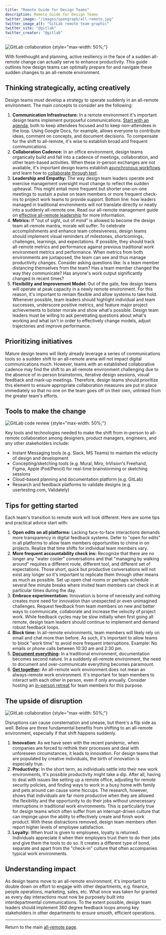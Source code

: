 ```yaml
---
title: "Remote Guide for Design Teams"
description: Remote Guide for Design Teams
twitter_image: "/images/opengraph/all-remote.jpg"
twitter_image_alt: "GitLab remote team graphic"
twitter_site: "@gitlab"
twitter_creator: "@gitlab"
---
```


![GitLab collaboration](/images/all-remote/gitlab-collaboration-illustration.jpg)
{style="max-width: 50%;"}

With forethought and planning, active resiliency in the face of a sudden all-remote change can actually serve to enhance productivity. This guide outlines how design teams can optimally prepare for and navigate these sudden changes to an all-remote environment.

## Thinking strategically, acting creatively

Design teams must develop a strategy to operate suddenly in an all-remote environment. The main concepts to consider are the following:

1. **Communication Infrastructure:** In a remote environment it's important design teams implement purposeful communications. [Start with an agenda](/handbook/company/culture/all-remote/guide/../management#docs-instead-of-whiteboards), both to keep attendees focused and to keep non-attendees in the loop. Using Google Docs, for example, allows everyone to contribute ideas, comment on concepts, and document decisions. To compensate for the shift to all-remote, it's wise to establish broad and frequent communications.
1. **Collaboration Cadence:** In an office environment, design teams organically build and fall into a cadence of meetings, collaboration, and other team-based activities. When these in-person exchanges are not available, it's important design teams establish [asynchronous workflows](../asynchronous/) and learn how to [collaborate through text](/handbook/company/culture/all-remote/guide/../collaboration-and-whiteboarding/#collaborating-through-text).
1. **Leadership and Empathy:** The way design team leaders operate and exercise management oversight must change to reflect the sudden upheaval. This might entail more frequent but shorter one-on-one meetings to sustain a pulse on team members or more frequent check-ins to project work teams to provide support. Bottom line: how leaders managed in traditional environments will not translate directly or neatly into a suddenly all-remote one. Read our all-remote management guide on [effective all-remote leadership](../management/) for more information.
1. **Metrics:** If "out of sight, out of mind" is allowed to become the design team all-remote mantra, morale will suffer. To celebrate accomplishments and enhance team cohesiveness, design teams should implement visual reminders of milestones, shortcomings, challenges, learnings, and expectations. If possible, they should track all-remote metrics and performance against previous traditional work environment metrics and performance. When metrics from both environments are juxtaposed, the team can see and thus manage productivity changes. Consider asking questions like: Is a team member distancing themselves from the team? Has a team member changed the way they communicate? Has anyone's work output significantly changed in recent times?
1. **Flexibility and Improvement Model:** Out of the gate, few design teams will operate at peak capacity in a newly remote environment. For this reason, it's important to remain flexible and allow systems to take hold. Whenever possible, team leaders should highlight individual and team successes, underscore positive metrics, and feature major project achievements to bolster morale and show what's possible. Design team leaders must be willing to ask penetrating questions about what's working and what isn't in order to effectively change models, adjust trajectories and improve performance.

## Prioritizing initiatives

Mature design teams will likely already leverage a series of communications tools so a sudden shift to an all-remote arena will not impact digital communications much. However, teams with an established collaborative cadence may find the shift to an all-remote environment challenging due to the absence of in-person brainstorms, iterative design sessions, visual feedback and mark-up meetings. Therefore, design teams should prioritize this element to ensure appropriate collaboration measures are put in place immediately so that no one on the team goes off on their own, unlinked from the greater team's efforts.

## Tools to make the change

![GitLab code review](/images/all-remote/gitlab-code-review.jpg)
{style="max-width: 50%;"}

Key tools and technologies needed to make the shift from in-person to all-remote collaboration among designers, product managers, engineers, and any other stakeholders include:

- Instant Messaging tools (e.g. Slack, MS Teams) to maintain the velocity of design and development
- Concepting/sketching tools (e.g. Mural, Miro, InVision's Freehand, Figma, Apple iPod/Pencil) for real-time brainstorming or sketching sessions
- Cloud-based planning and documentation platform (e.g. GitLab)
- Research and feedback platforms to validate designs (e.g. usertesting.com, Validately)

## Tips for getting started

Each team's transition to remote work will look different. Here are some tips and practical advice start with:

1. **Open edits on all platforms:** Lacking face-to-face interactions demands more transparency in digital feedback systems. Defer to "open for edits" in all platforms to allow team members opportunities to chime in on projects. Realize that time shifts for individual team members vary.
1. **More frequent accountability check ins:** Recognize that there are no longer any "water cooler" conversations and that "managing by walking around" requires a different route, different tool, and different set of expectations. Those short, quick but productive conversations will not exist any longer so it's important to replicate them through other means as much as possible. Set up open chat rooms or perhaps schedule several few minute breaks where invited team members can check in at particular times during the day.
1. **Embrace experimentation:** Innovation is borne of necessity and nothing creates more need for innovation than unexpected or even unimagined challenges. Request feedback from team members on new and better ways to communicate, collaborate and increase the velocity of project work. While feedback cycles may be slow initially when first going all remote, design team leaders should continue to implement and demand robust feedback loops.
1. **Block time:** In all-remote environments, team members will likely rely on email and chat more than before. As such, it's important to allow teams to block "work time" to avoid more frequent interruptions. Example: No emails or phone calls between 10:30 am and 2:30 pm.
1. **[Document everything](../handbook-first/):** In a traditional environment, documentation becomes second nature. In a suddenly all-remote environment, the need to document and over-communicate everything becomes paramount.
1. **[Get together](../in-person/):** An all-remote work environment does not mean an always-remote work environment. It's important for team members to interact with each other in person, even if only annually. Consider hosting an [in-person retreat](../in-person/) for team members for this purpose.

## The upside of disruption

![GitLab collaboration](/images/all-remote/gitlab-collaboration.jpg)
{style="max-width: 50%;"}

Disruptions can cause consternation and unease, but there's a flip side as well. Below are three fundamental benefits from shifting to an all-remote environment, especially if that shift happens suddenly.

1. **Innovation:** As we have seen with the recent pandemic, when companies are forced to rethink their processes and deal with unforeseen circumstances, it leads to innovation. For design teams that are populated by creative individuals, the birth of innovation is especially true.
1. **Productivity:** In the short term, as individuals settle into their new work environments, it's possible productivity might take a dip. After all, having to deal with issues like setting up a remote office, adjusting for remote security policies, and finding ways to work in a busy home with family and pets around can cause some hiccups. The research, however, shows that individuals are far more productive when they are allowed the flexibility and the opportunity to do their jobs without unnecessary interruptions in traditional work environments. This is particularly true for design teams which often suffer from an interrupt-driven culture that can impinge upon the ability to effectively create and finish work product. With these distractions removed, design team members often report higher levels of employee satisfaction.
1. **Loyalty:** When trust is given to employees, loyalty is returned. Individuals appreciate it when their employers trust them to do their jobs and give them the tools to do so. It creates a different type of bond, separate and apart from the "check-in" culture that often accompanies typical work environments.

## Understanding impact

As design teams move to an all-remote environment, it's important to double down on effort to engage with other departments, e.g. finance, people operations, marketing, sales, etc. What once was taken for granted as every day interactions must now be purposely built into interdepartmental communications. To the extent possible, design team leaders should implement 360 degree feedback loops among key stakeholders in other departments to ensure smooth, efficient operations.

---

Return to the main [all-remote page](../_index.md).
